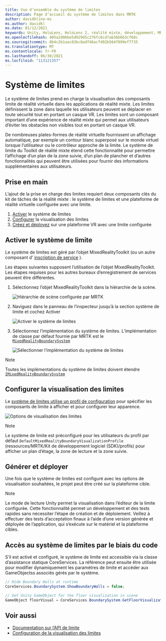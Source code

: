 ```yaml
---
title: Vue d’ensemble du système de limites
description: Page d’accueil du système de limites dans MRTK
author: davidkline-ms
ms.author: davidkl
ms.date: 01/12/2021
keywords: Unity, HoloLens, HoloLens 2, réalité mixte, développement, MRTK, système de limite,
ms.openlocfilehash: 405a2d06be5d929d5c276fc8cd7ab36b6b3cf68c
ms.sourcegitcommit: 8b4c2b1aac83bc8adf46acfd92b564f899ef7735
ms.translationtype: MT
ms.contentlocale: fr-FR
ms.lasthandoff: 06/30/2021
ms.locfileid: "113121357"
---
```

# <a name="boundary-system"></a>Système de limites

Le système de limites prend en charge la visualisation des composants limite de réalité virtuelle dans les applications de réalité mixte. Les limites définissent la zone dans laquelle les utilisateurs peuvent se déplacer en toute sécurité tout en portant un casque VR. Les limites sont un composant important d’une expérience de réalité mixte qui permet aux utilisateurs d’éviter les obstacles non visibles tout en portant un casque VR.

De nombreuses plates-formes de réalité virtuelle fournissent un affichage automatique, par exemple un contour blanc superposé sur le monde virtuel lorsque l’utilisateur ou le contrôleur approche de la limite. Le système de limite du Toolkit de réalité mixte étend cette fonctionnalité pour permettre l’affichage d’un plan de la zone suivie, d’un plan de plancher et d’autres fonctionnalités qui peuvent être utilisées pour fournir des informations supplémentaires aux utilisateurs.

## <a name="getting-started"></a>Prise en main

L’ajout de la prise en charge des limites requiert deux composants clés du kit de tâches de la réalité mixte : le système de limites et une plateforme de réalité virtuelle configurée avec une limite.

1. [Activer](#enable-boundary-system) le système de limites
2. [Configurer](#configure-boundary-visualization) la visualisation des limites
3. [Créez et déployez](#build-and-deploy) sur une plateforme VR avec une limite configurée

## <a name="enable-boundary-system"></a>Activer le système de limite

Le système de limites est géré par l’objet MixedRealityToolkit (ou un autre composant d' [inscription de service](xref:Microsoft.MixedReality.Toolkit.IMixedRealityServiceRegistrar) ).

Les étapes suivantes supposent l’utilisation de l’objet MixedRealityToolkit. Les étapes requises pour les autres bureaux d’enregistrement de services peuvent être différentes.

1. Sélectionnez l’objet MixedRealityToolkit dans la hiérarchie de la scène.

    ![Hiérarchie de scène configurée par MRTK](../images/MRTK_ConfiguredHierarchy.png)

1. Naviguez dans le panneau de l’inspecteur jusqu’à la section système de limite et cochez Activer

    ![Activer le système de limites](../images/boundary/MRTKConfig_Boundary.png)

1. Sélectionnez l’implémentation du système de limites. L’implémentation de classe par défaut fournie par MRTK est le [`MixedRealityBoundarySystem`](xref:Microsoft.MixedReality.Toolkit.Boundary.MixedRealityBoundarySystem)

    ![Sélectionner l’implémentation du système de limites](../images/boundary/BoundarySelectSystemType.png)

> [!NOTE]
> Toutes les implémentations du système de limites doivent étendre [`IMixedRealityBoundarySystem`](xref:Microsoft.MixedReality.Toolkit.Boundary.IMixedRealityBoundarySystem)

## <a name="configure-boundary-visualization"></a>Configurer la visualisation des limites

Le [système de limites utilise un profil de configuration](configuring-boundary-visualization.md) pour spécifier les composants de limite à afficher et pour configurer leur apparence.

![Options de visualisation des limites](../images/boundary/BoundaryVisualizationProfile.png)

> [!NOTE]
> Le système de limite est préconfiguré pour les utilisateurs du profil par défaut `DefaultMixedRealityBoundaryVisualizationProfile` (ressources/MRTK/Kit de développement logiciel (SDK)/profils) pour afficher un plan d’étage, la zone de lecture et la zone suivie.

## <a name="build-and-deploy"></a>Générer et déployer

Une fois que le système de limites est configuré avec les options de visualisation souhaitées, le projet peut être créé sur la plateforme cible.

> [!NOTE]
> Le mode de lecture Unity permet la visualisation dans l’éditeur de la limite configurée. Cette fonctionnalité permet un développement et des tests rapides sans nécessiter l’étape de création et de déploiement. Veillez à effectuer des tests d’acceptation finaux à l’aide d’une version générée et déployée de l’application, qui s’exécute sur le matériel et la plateforme cibles.

## <a name="accessing-boundary-system-via-code"></a>Accès au système de limites par le biais du code

S’il est activé et configuré, le système de limite est accessible via la classe d’assistance statique CoreServices. La référence peut ensuite être utilisée pour modifier dynamiquement les paramètres de limite et accéder aux GameObjectss associés gérés par le système.

```c#
// Hide Boundary Walls at runtime
CoreServices.BoundarySystem.ShowBoundaryWalls = false;

// Get Unity GameObject for the floor visualization in scene
GameObject floorVisual = CoreServices.BoundarySystem.GetFloorVisualization();
```

## <a name="see-also"></a>Voir aussi

- [Documentation sur l’API de limite](xref:Microsoft.MixedReality.Toolkit.Boundary)
- [Configuration de la visualisation des limites](configuring-boundary-visualization.md)
